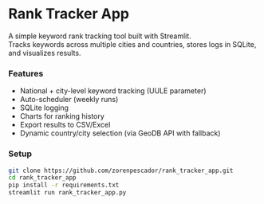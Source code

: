 # Rank Tracker App

A simple keyword rank tracking tool built with Streamlit.  
Tracks keywords across multiple cities and countries, stores logs in SQLite, and visualizes results.

### Features
- National + city-level keyword tracking (UULE parameter)
- Auto-scheduler (weekly runs)
- SQLite logging
- Charts for ranking history
- Export results to CSV/Excel
- Dynamic country/city selection (via GeoDB API with fallback)

### Setup
```bash
git clone https://github.com/zorenpescador/rank_tracker_app.git
cd rank_tracker_app
pip install -r requirements.txt
streamlit run rank_tracker_app.py

